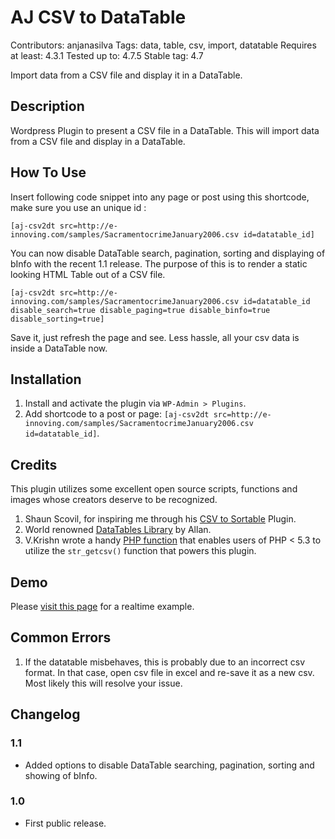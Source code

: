 # AJ CSV to DataTable

Contributors: anjanasilva
Tags: data, table, csv, import, datatable
Requires at least: 4.3.1
Tested up to: 4.7.5
Stable tag: 4.7

Import data from a CSV file and display it in a DataTable.


## Description

Wordpress Plugin to present a CSV file in a DataTable. This will import data from a CSV file and display in a DataTable.


## How To Use

Insert following code snippet into any page or post using this shortcode, make sure you use an unique id :

`[aj-csv2dt src=http://e-innoving.com/samples/SacramentocrimeJanuary2006.csv id=datatable_id]`

You can now disable DataTable search, pagination, sorting and displaying of bInfo with the recent 1.1 release. The purpose of this is to render a static looking HTML Table out of a CSV file. 

`[aj-csv2dt src=http://e-innoving.com/samples/SacramentocrimeJanuary2006.csv id=datatable_id disable_search=true disable_paging=true disable_binfo=true disable_sorting=true]`

Save it, just refresh the page and see. Less hassle, all your csv data is inside a DataTable now.

## Installation

1. Install and activate the plugin via `WP-Admin > Plugins`.
2. Add shortcode to a post or page: 
`[aj-csv2dt src=http://e-innoving.com/samples/SacramentocrimeJanuary2006.csv id=datatable_id]`.

## Credits

This plugin utilizes some excellent open source scripts, functions and images whose creators deserve to be recognized.

1. Shaun Scovil, for inspiring me through his [CSV to Sortable] Plugin.
2. World renowned [DataTables Library] by Allan.
3. V.Krishn wrote a handy [PHP function] that enables users of PHP < 5.3 to utilize the `str_getcsv()` function that powers this plugin.

[CSV to Sortable]: https://wordpress.org/plugins/csv-to-sorttable/
[DataTables Library]: https://www.datatables.net
[PHP function]: http://github.com/insteps/phputils

## Demo

Please [visit this page] for a realtime example.

[visit this page]: http://anjanasilva.com/blog/csv-to-datatables-wordpress-plugin/

## Common Errors

1. If the datatable misbehaves, this is probably due to an incorrect csv format. In that case, open csv file in excel
and re-save it as a new csv. Most likely this will resolve your issue.

## Changelog

### 1.1
* Added options to disable DataTable searching, pagination, sorting and showing of bInfo.

### 1.0
* First public release.
